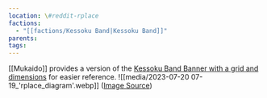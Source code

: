 ```yaml
---
location: \#reddit-rplace
factions:
  - "[[factions/Kessoku Band|Kessoku Band]]"
parents: 
tags: 
---
```

[[Mukaido]] provides a version of the [Kessoku Band Banner with a grid and dimensions](discord://discord.com/channels/1093664259273130084/1131230952119615600/1131470449549778984) for easier reference.
![[media/2023-07-20 07-19_'rplace_diagram'.webp]]
([Image Source](discord://discord.com/channels/1093664259273130084/1131230952119615600/1131470449549778984))
